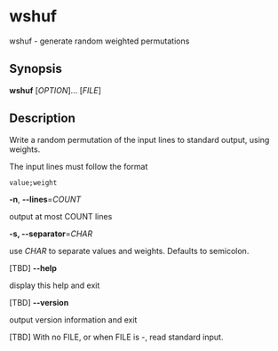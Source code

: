 # wshuf

wshuf - generate random weighted permutations

## Synopsis

**wshuf** [*OPTION*]... [*FILE*]

## Description

Write a random permutation of the input lines to standard output, using weights. 

The input lines must follow the format

 `value;weight` 



**-n**, **--lines**=*COUNT*

output at most COUNT lines

**-s, --separator**=*CHAR*

use *CHAR* to separate values and weights. Defaults to semicolon.

[TBD] **--help**

display this help and exit

[TBD] **--version**

output version information and exit



[TBD] With no FILE, or when FILE is -, read standard input.